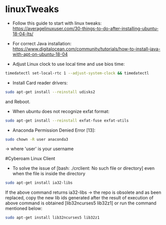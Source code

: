 # linuxTweaks

* Follow this guide to start with linux tweaks: https://averagelinuxuser.com/30-things-to-do-after-installing-ubuntu-18-04-lts/

* For correct Java installation: https://www.digitalocean.com/community/tutorials/how-to-install-java-with-apt-on-ubuntu-18-04

* Adjust Linux clock to use local time and use bios time:
```bash
timedatectl set-local-rtc 1 --adjust-system-clock && timedatectl
```

* Install Card reader drivers:
```bash
sudo apt-get install --reinstall udisks2
```
and Reboot.

* When ubuntu does not recognize exfat format:
```bash
sudo apt-get install --reinstall exfat-fuse exfat-utils
```

* Anaconda Permission Denied Error [13]:
```bash
sudo chown -R user anaconda3
```
-> where 'user' is your username

#Cyberoam Linux Client

* To solve the issue of [bash: ./crclient: No such file or directory] even when the file is inside the directory
```bash
sudo apt-get install ia32-libs
```
If the above command returns ia32-libs -> the repo is obsolete and as been replaced, copy the new lib ids generated after the result of execution of above command is obtained [lib32ncurses5 lib32z1] or run the command mentioned below:
```bash
sudo apt-get install lib32ncurses5 lib32z1
```
